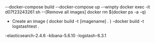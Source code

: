 --docker-compose build
--docker-compose up
--winpty docker exec -it d07f23243261 sh
--[Remove all images] docker rm $(docker ps -a -q)
- Create an image ( docker build -t [imagename] . )
-docker build -t logstashtest .

-elasticsearch-2.4.6
-kibana-5.6.10
-logstash-6.3.1